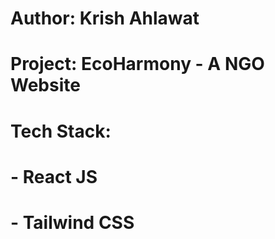 # Author: Krish Ahlawat
# Project: EcoHarmony - A NGO Website
# Tech Stack:
# - React JS
# - Tailwind CSS
 
